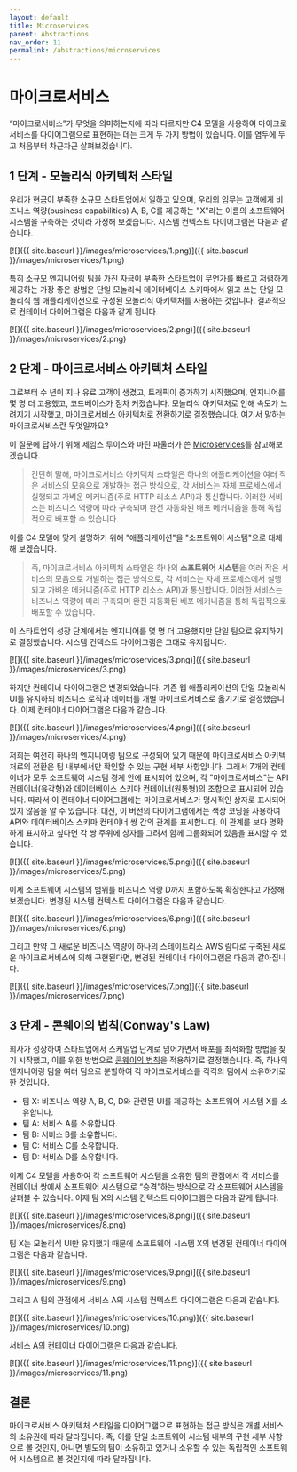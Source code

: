 ```yaml
---
layout: default
title: Microservices
parent: Abstractions
nav_order: 11
permalink: /abstractions/microservices
---
```


# 마이크로서비스

“마이크로서비스”가 무엇을 의미하는지에 따라 다르지만 C4 모델을 사용하여 마이크로서비스를 다이어그램으로 표현하는 데는 크게 두 가지 방법이 있습니다. 이를 염두에 두고 처음부터 차근차근 살펴보겠습니다.

## 1 단계 - 모놀리식 아키텍처 스타일

<!--"비즈니스 기능(business function)"과 구분되어야 하기 때문에 "비즈니스 역량(business capabilities))으로 번역하였습니다. 또한 비즈니스 모델과 관련된 글들에서 "비즈니스 역량"으로 번역되고 있었습니다.
참고: https://bizzdesign.com/blog/why-business-capabilities-are-key-in-business-architecture/-->

우리가 현금이 부족한 소규모 스타트업에서 일하고 있으며, 우리의 임무는 고객에게 비즈니스 역량(business capabilities) A, B, C를 제공하는 "X"라는 이름의 소프트웨어 시스템을 구축하는 것이라 가정해 보겠습니다. 시스템 컨텍스트 다이어그램은 다음과 같습니다.

[![]({{ site.baseurl }}/images/microservices/1.png)]({{ site.baseurl }}/images/microservices/1.png)

특히 소규모 엔지니어링 팀을 가진 자금이 부족한 스타트업이 무언가를 빠르고 저렴하게 제공하는 가장 좋은 방법은 단일 모놀리식 데이터베이스 스키마에서 읽고 쓰는 단일 모놀리식 웹 애플리케이션으로 구성된 모놀리식 아키텍처를 사용하는 것입니다. 결과적으로 컨테이너 다이어그램은 다음과 같게 됩니다.

[![]({{ site.baseurl }}/images/microservices/2.png)]({{ site.baseurl }}/images/microservices/2.png)

## 2 단계 - 마이크로서비스 아키텍처 스타일

그로부터 수 년이 지나 유료 고객이 생겼고, 트래픽이 증가하기 시작했으며, 엔지니어를 몇 명 더 고용했고, 코드베이스가 점차 커졌습니다. 모놀리식 아키텍처로 인해 속도가 느려지기 시작했고, 마이크로서비스 아키텍처로 전환하기로 결정했습니다. 여기서 말하는 마이크로서비스란 무엇일까요?

이 질문에 답하기 위해 제임스 루이스와 마틴 파울러가 쓴 [Microservices](https://martinfowler.com/articles/microservices.html)를 참고해보겠습니다.

> 간단히 말해, 마이크로서비스 아키텍처 스타일은 하나의 애플리케이션을 여러 작은 서비스의 모음으로 개발하는 접근 방식으로, 각 서비스는 자체 프로세스에서 실행되고 가벼운 메커니즘(주로 HTTP 리소스 API)과 통신합니다. 이러한 서비스는 비즈니스 역량에 따라 구축되며 완전 자동화된 배포 메커니즘을 통해 독립적으로 배포할 수 있습니다.

이를 C4 모델에 맞게 설명하기 위해 "애플리케이션"을 "소프트웨어 시스템"으로 대체해 보겠습니다.

> 즉, 마이크로서비스 아키텍처 스타일은 하나의 **소프트웨어 시스템**을 여러 작은 서비스의 모음으로 개발하는 접근 방식으로, 각 서비스는 자체 프로세스에서 실행되고 가벼운 메커니즘(주로 HTTP 리소스 API)과 통신합니다. 이러한 서비스는 비즈니스 역량에 따라 구축되며 완전 자동화된 배포 메커니즘을 통해 독립적으로 배포할 수 있습니다.

이 스타트업의 성장 단계에서는 엔지니어를 몇 명 더 고용했지만 단일 팀으로 유지하기로 결정했습니다. 시스템 컨텍스트 다이어그램은 그대로 유지됩니다.

[![]({{ site.baseurl }}/images/microservices/3.png)]({{ site.baseurl }}/images/microservices/3.png)

하지만 컨테이너 다이어그램은 변경되었습니다. 기존 웹 애플리케이션의 단일 모놀리식 UI를 유지하되 비즈니스 로직과 데이터를 개별 마이크로서비스로 옮기기로 결정했습니다. 이제 컨테이너 다이어그램은 다음과 같습니다.

[![]({{ site.baseurl }}/images/microservices/4.png)]({{ site.baseurl }}/images/microservices/4.png)

저희는 여전히 하나의 엔지니어링 팀으로 구성되어 있기 때문에 마이크로서비스 아키텍처로의 전환은 팀 내부에서만 확인할 수 있는 구현 세부 사항입니다. 그래서 7개의 컨테이너가 모두 소프트웨어 시스템 경계 안에 표시되어 있으며, 각 "마이크로서비스"는 API 컨테이너(육각형)와 데이터베이스 스키마 컨테이너(원통형)의 조합으로 표시되어 있습니다.
따라서 이 컨테이너 다이어그램에는 마이크로서비스가 명시적인 상자로 표시되어 있지 않음을 알 수 있습니다.
대신, 이 버전의 다이어그램에서는 색상 코딩을 사용하여 API와 데이터베이스 스키마 컨테이너 쌍 간의 관계를 표시합니다. 이 관계를 보다 명확하게 표시하고 싶다면 각 쌍 주위에 상자를 그려서 함께 그룹화되어 있음을 표시할 수 있습니다.

[![]({{ site.baseurl }}/images/microservices/5.png)]({{ site.baseurl }}/images/microservices/5.png)

이제 소프트웨어 시스템의 범위를 비즈니스 역량 D까지 포함하도록 확장한다고 가정해 보겠습니다.
변경된 시스템 컨텍스트 다이어그램은 다음과 같습니다.

[![]({{ site.baseurl }}/images/microservices/6.png)]({{ site.baseurl }}/images/microservices/6.png)

그리고 만약 그 새로운 비즈니스 역량이 하나의 스테이트리스 AWS 람다로 구축된 새로운 마이크로서비스에 의해 구현된다면, 변경된 컨테이너 다이어그램은 다음과 같아집니다.

[![]({{ site.baseurl }}/images/microservices/7.png)]({{ site.baseurl }}/images/microservices/7.png)

## 3 단계 - 콘웨이의 법칙(Conway's Law)

회사가 성장하여 스타트업에서 스케일업 단계로 넘어가면서 배포를 최적화할 방법을 찾기 시작했고, 이를 위한 방법으로 [콘웨이의 법칙](https://en.wikipedia.org/wiki/Conway%27s_law)을 적용하기로 결정했습니다.
즉, 하나의 엔지니어링 팀을 여러 팀으로 분할하여 각 마이크로서비스를 각각의 팀에서 소유하기로 한 것입니다.

- 팀 X: 비즈니스 역량 A, B, C, D와 관련된 UI를 제공하는 소프트웨어 시스템 X를 소유합니다.
- 팀 A: 서비스 A를 소유합니다.
- 팀 B: 서비스 B를 소유합니다.
- 팀 C: 서비스 C를 소유합니다.
- 팀 D: 서비스 D를 소유합니다.

이제 C4 모델을 사용하여 각 소프트웨어 시스템을 소유한 팀의 관점에서 각 서비스를 컨테이너 쌍에서 소프트웨어 시스템으로 “승격”하는 방식으로 각 소프트웨어 시스템을 살펴볼 수 있습니다. 이제 팀 X의 시스템 컨텍스트 다이어그램은 다음과 같게 됩니다.

[![]({{ site.baseurl }}/images/microservices/8.png)]({{ site.baseurl }}/images/microservices/8.png)

팀 X는 모놀리식 UI만 유지했기 때문에 소프트웨어 시스템 X의 변경된 컨테이너 다이어그램은 다음과 같습니다.

[![]({{ site.baseurl }}/images/microservices/9.png)]({{ site.baseurl }}/images/microservices/9.png)

그리고 A 팀의 관점에서 서비스 A의 시스템 컨텍스트 다이어그램은 다음과 같습니다.

[![]({{ site.baseurl }}/images/microservices/10.png)]({{ site.baseurl }}/images/microservices/10.png)

서비스 A의 컨테이너 다이어그램은 다음과 같습니다.

[![]({{ site.baseurl }}/images/microservices/11.png)]({{ site.baseurl }}/images/microservices/11.png)

## 결론

마이크로서비스 아키텍처 스타일을 다이어그램으로 표현하는 접근 방식은 개별 서비스의 소유권에 따라 달라집니다. 즉, 이를 단일 소프트웨어 시스템 내부의 구현 세부 사항으로 볼 것인지, 아니면 별도의 팀이 소유하고 있거나 소유할 수 있는 독립적인 소프트웨어 시스템으로 볼 것인지에 따라 달라집니다.
